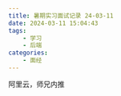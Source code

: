 ```yaml
---
title: 暑期实习面试记录 24-03-11
date: 2024-03-11 15:04:43
tags:
    - 学习
    - 后端
categories:
    - 面经
---
```

阿里云，师兄内推